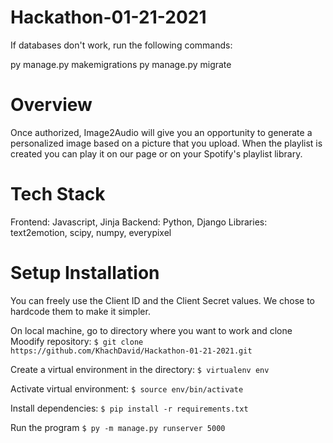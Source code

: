# Hackathon-01-21-2021

If databases don't work, run the following commands:

py manage.py makemigrations
py manage.py migrate

# Overview 

Once authorized, Image2Audio will give you an opportunity to generate a personalized image based on a picture that you upload. When the playlist is created you can play it on our page or on your Spotify's playlist library. 

# Tech Stack

Frontend: Javascript, Jinja
Backend: Python, Django
Libraries: text2emotion, scipy, numpy, everypixel

# Setup Installation

You can freely use the Client ID and the Client Secret values. We chose to hardcode them to make it simpler.

On local machine, go to directory where you want to work and clone Moodify repository:
```$ git clone https://github.com/KhachDavid/Hackathon-01-21-2021.git```

Create a virtual environment in the directory:
```$ virtualenv env```

Activate virtual environment:
```$ source env/bin/activate```

Install dependencies:
```$ pip install -r requirements.txt```

Run the program
```$ py -m manage.py runserver 5000```
